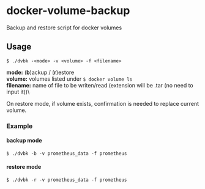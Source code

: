 # docker-volume-backup
Backup and restore script for docker volumes

## Usage

```
$ ./dvbk -<mode> -v <volume> -f <filename>
```

**mode:** (**b**)ackup / (**r**)estore\
**volume:** volumes listed under `$ docker volume ls`\
**filename:** name of file to be writen/read (extension will be .tar (no need to input it))\

On restore mode, if volume exists, confirmation is needed to replace current volume.


### Example
#### backup mode
`$ ./dvbk -b -v prometheus_data -f prometheus`
#### restore mode
`$ ./dvbk -r -v prometheus_data -f prometheus`